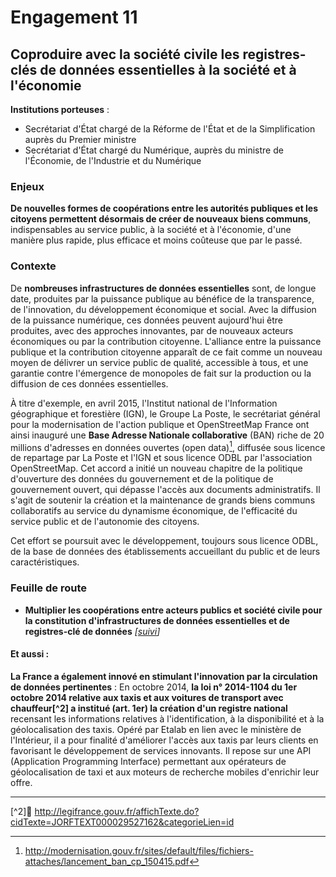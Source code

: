 # Engagement 11

## Coproduire avec la société civile les registres-clés de données essentielles à la société et à l'économie

**Institutions porteuses** :
- Secrétariat d'État chargé de la Réforme de l'État et de la Simplification auprès du Premier ministre
- Secrétariat d'État chargé du Numérique, auprès du ministre de l'Économie, de l'Industrie et du Numérique

### Enjeux

**De nouvelles formes de coopérations entre les autorités publiques et les citoyens permettent désormais de créer de nouveaux biens communs**, indispensables au service public, à la société et à l'économie, d'une manière plus rapide, plus efficace et moins coûteuse que par le passé.

### Contexte

De **nombreuses infrastructures de données essentielles** sont, de longue date, produites par la puissance publique au bénéfice de la transparence, de l'innovation, du développement économique et social. Avec la diffusion de la puissance numérique, ces données peuvent aujourd'hui être produites, avec des approches innovantes, par de nouveaux acteurs économiques ou par la contribution citoyenne. L'alliance entre la puissance publique et la contribution citoyenne apparaît de ce fait comme un nouveau moyen de délivrer un service public de qualité, accessible à tous, et une garantie contre l'émergence de monopoles de fait sur la production ou la diffusion de ces données essentielles.

À titre d'exemple, en avril 2015, l'Institut national de l'Information géographique et forestière (IGN), le Groupe La Poste, le secrétariat général pour la modernisation de l'action publique et OpenStreetMap France ont ainsi inauguré une **Base Adresse Nationale collaborative** (BAN) riche de 20 millions d'adresses en données ouvertes (open data)[^1], diffusée sous licence de repartage par La Poste et l'IGN et sous licence ODBL par l'association OpenStreetMap. Cet accord a initié un nouveau chapitre de la politique d'ouverture des données du gouvernement et de la politique de gouvernement ouvert, qui dépasse l'accès aux documents administratifs. Il s'agit de soutenir la création et la maintenance de grands biens communs collaboratifs au service du dynamisme économique, de l'efficacité du service public et de l'autonomie des citoyens.

Cet effort se poursuit avec le développement, toujours sous licence ODBL, de la base de données des établissements accueillant du public et de leurs caractéristiques.

### Feuille de route

- **Multiplier les coopérations entre acteurs publics et société civile pour la constitution d'infrastructures de données essentielles et de registres-clé de données**
  _[[suivi](https://git.framasoft.org/etalab/suivi/issues/151)]_

#### Et aussi :

**La France a également innové en stimulant l'innovation par la circulation de données pertinentes** : En octobre 2014, **la Ioi n° 2014-1104 du 1er octobre 2014 relative aux taxis et aux voitures de transport avec chauffeur[^2] a institué (art. 1er) la création d'un registre national** recensant les informations relatives à l'identification, à la disponibilité et à la géolocalisation des taxis. Opéré par Etalab en lien avec le ministère de l'Intérieur, il a pour finalité d'améliorer l'accès aux taxis par leurs clients en favorisant le développement de services innovants. Il repose sur une API (Application Programming Interface) permettant aux opérateurs de géolocalisation de taxi et aux moteurs de recherche mobiles d'enrichir leur offre.

----

[^1]: http://modernisation.gouv.fr/sites/default/files/fichiers-attaches/lancement_ban_cp_150415.pdf

[^2] http://legifrance.gouv.fr/affichTexte.do?cidTexte=JORFTEXT000029527162&categorieLien=id
